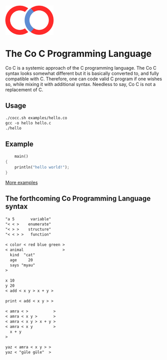 <img src="/images/logo.svg" width="30%" height="30%"></img>

# The Co C Programming Language
Co C is a systemic approach of the C programming language. The Co C syntax looks somewhat different but it is basically converted to, and fully compatible with C. Therefore, one can code valid C program if one wishes so, while mixing it with additional syntax. Needless to say, Co C is not a replacement of C.

## Usage
```
./cocc.sh examples/hello.co
gcc -o hello hello.c
./hello
```

## Example
```rust
    main()
{
    println("hello world!");
}
```
[More examples](https://github.com/0verse/coc/tree/main/examples)

## The forthcoming Co Programming Language syntax
```
"a 5       variable"
"< < >    enumerate"
"< > >    structure"
"< < > >   function"

< color < red blue green >
< animal                 >
  kind  "cat"
  age     20
  says "myau"
>

x 10
y 20
< add < x y > x + y >

print < add < x y > >

< amra < >           >
< amra < x y >       >
< amra < x y > x + y >
< amra < x y         >
  x + y
>

yaz < amra < x y > >
yaz < "güle güle"  >
```
